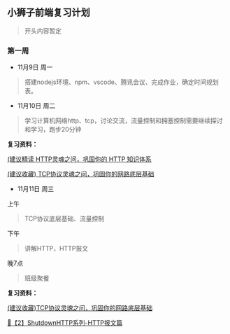 ## 小狮子前端复习计划
>开头内容暂定

### 第一周

-  11月9日 周一

>搭建nodejs环境、npm、vscode、腾讯会议、完成作业，确定时间规划表。


- 11月10日 周二

>学习计算机网络http、tcp，讨论交流，流量控制和拥塞控制需要继续探讨和学习，跑步20分钟

**复习资料：**

<a href="https://juejin.im/post/6844904100035821575">(建议精读 HTTP灵魂之问，巩固你的 HTTP 知识体系</a>

<a href="https://juejin.im/post/6844904070889603085">(建议收藏) TCP协议灵魂之问，巩固你的网路底层基础</a>




- 11月11日 周三

上午

>TCP协议底层基础、流量控制

下午

>讲解HTTP，HTTP报文

晚7点 

>班级聚餐

**复习资料：**

<a href="https://juejin.im/post/6844904070889603085">(建议收藏)TCP协议灵魂之问，巩固你的网路底层基础</a>

<a href="https://juejin.im/post/6844904168549777422">🐲【2】ShutdownHTTP系列-HTTP报文篇</a>
